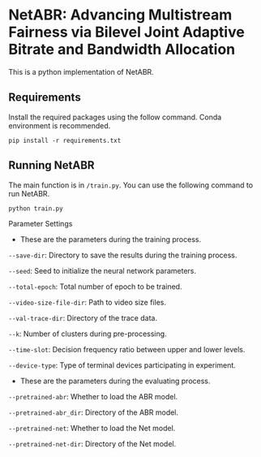 # NetABR: Advancing Multistream Fairness via Bilevel Joint Adaptive Bitrate and Bandwidth Allocation

This is a python implementation of NetABR.

## Requirements

Install the required packages using the follow command. Conda environment is recommended.

```
pip install -r requirements.txt
```

## Running NetABR

The main function is in `/train.py`. You can use the following command to run NetABR.

```
python train.py
```

Parameter Settings

- These are the parameters during the training process.

`--save-dir`: Directory to save the results during the training process. 

`--seed`: Seed to initialize the neural network parameters.

`--total-epoch`: Total number of epoch to be trained.

`--video-size-file-dir`: Path to video size files.

`--val-trace-dir`: Directory of the trace data.

`--k`: Number of clusters during pre-processing.

`--time-slot`: Decision frequency ratio between upper and lower levels.

`--device-type`: Type of terminal devices participating in experiment.



- These are the parameters during the evaluating process.

`--pretrained-abr`: Whether to load the ABR model.

`--pretrained-abr_dir`: Directory of the ABR model.

`--pretrained-net`: Whether to load the Net model.

`--pretrained-net-dir`: Directory of the Net model.